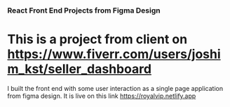 ### React Front End Projects from Figma Design

# This is a project from client on <https://www.fiverr.com/users/joshim_kst/seller_dashboard>

I built the front end with some user interaction as a single page application from figma design. It is live on this link <https://royalvip.netlify.app>


